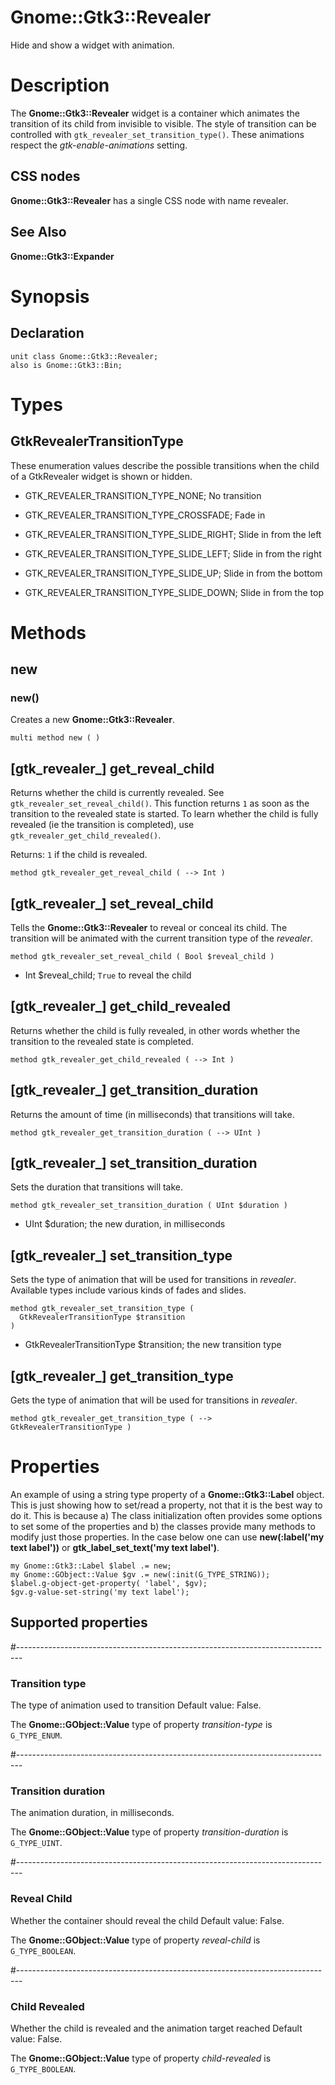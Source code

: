 Gnome::Gtk3::Revealer
=====================

Hide and show a widget with animation.

Description
===========

The **Gnome::Gtk3::Revealer** widget is a container which animates the transition of its child from invisible to visible. The style of transition can be controlled with `gtk_revealer_set_transition_type()`. These animations respect the *gtk-enable-animations* setting.

CSS nodes
---------

**Gnome::Gtk3::Revealer** has a single CSS node with name revealer.

See Also
--------

**Gnome::Gtk3::Expander**

Synopsis
========

Declaration
-----------

    unit class Gnome::Gtk3::Revealer;
    also is Gnome::Gtk3::Bin;

Types
=====

GtkRevealerTransitionType
-------------------------

These enumeration values describe the possible transitions when the child of a GtkRevealer widget is shown or hidden.

  * GTK_REVEALER_TRANSITION_TYPE_NONE; No transition

  * GTK_REVEALER_TRANSITION_TYPE_CROSSFADE; Fade in

  * GTK_REVEALER_TRANSITION_TYPE_SLIDE_RIGHT; Slide in from the left

  * GTK_REVEALER_TRANSITION_TYPE_SLIDE_LEFT; Slide in from the right

  * GTK_REVEALER_TRANSITION_TYPE_SLIDE_UP; Slide in from the bottom

  * GTK_REVEALER_TRANSITION_TYPE_SLIDE_DOWN; Slide in from the top

Methods
=======

new
---

### new()

Creates a new **Gnome::Gtk3::Revealer**.

    multi method new ( )

[gtk_revealer_] get_reveal_child
--------------------------------

Returns whether the child is currently revealed. See `gtk_revealer_set_reveal_child()`. This function returns `1` as soon as the transition to the revealed state is started. To learn whether the child is fully revealed (ie the transition is completed), use `gtk_revealer_get_child_revealed()`.

Returns: `1` if the child is revealed.

    method gtk_revealer_get_reveal_child ( --> Int )

[gtk_revealer_] set_reveal_child
--------------------------------

Tells the **Gnome::Gtk3::Revealer** to reveal or conceal its child. The transition will be animated with the current transition type of the *revealer*.

    method gtk_revealer_set_reveal_child ( Bool $reveal_child )

  * Int $reveal_child; `True` to reveal the child

[gtk_revealer_] get_child_revealed
----------------------------------

Returns whether the child is fully revealed, in other words whether the transition to the revealed state is completed.

    method gtk_revealer_get_child_revealed ( --> Int )

[gtk_revealer_] get_transition_duration
---------------------------------------

Returns the amount of time (in milliseconds) that transitions will take.

    method gtk_revealer_get_transition_duration ( --> UInt )

[gtk_revealer_] set_transition_duration
---------------------------------------

Sets the duration that transitions will take.

    method gtk_revealer_set_transition_duration ( UInt $duration )

  * UInt $duration; the new duration, in milliseconds

[gtk_revealer_] set_transition_type
-----------------------------------

Sets the type of animation that will be used for transitions in *revealer*. Available types include various kinds of fades and slides.

    method gtk_revealer_set_transition_type (
      GtkRevealerTransitionType $transition
    )

  * GtkRevealerTransitionType $transition; the new transition type

[gtk_revealer_] get_transition_type
-----------------------------------

Gets the type of animation that will be used for transitions in *revealer*.

    method gtk_revealer_get_transition_type ( --> GtkRevealerTransitionType )

Properties
==========

An example of using a string type property of a **Gnome::Gtk3::Label** object. This is just showing how to set/read a property, not that it is the best way to do it. This is because a) The class initialization often provides some options to set some of the properties and b) the classes provide many methods to modify just those properties. In the case below one can use **new(:label('my text label'))** or **gtk_label_set_text('my text label')**.

    my Gnome::Gtk3::Label $label .= new;
    my Gnome::GObject::Value $gv .= new(:init(G_TYPE_STRING));
    $label.g-object-get-property( 'label', $gv);
    $gv.g-value-set-string('my text label');

Supported properties
--------------------

#-------------------------------------------------------------------------------

### Transition type

The type of animation used to transition Default value: False.

The **Gnome::GObject::Value** type of property *transition-type* is `G_TYPE_ENUM`.

#-------------------------------------------------------------------------------

### Transition duration

The animation duration, in milliseconds.

The **Gnome::GObject::Value** type of property *transition-duration* is `G_TYPE_UINT`.

#-------------------------------------------------------------------------------

### Reveal Child

Whether the container should reveal the child Default value: False.

The **Gnome::GObject::Value** type of property *reveal-child* is `G_TYPE_BOOLEAN`.

#-------------------------------------------------------------------------------

### Child Revealed

Whether the child is revealed and the animation target reached Default value: False.

The **Gnome::GObject::Value** type of property *child-revealed* is `G_TYPE_BOOLEAN`.

